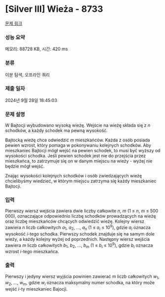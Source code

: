 # [Silver III] Wieża - 8733 

[문제 링크](https://www.acmicpc.net/problem/8733) 

### 성능 요약

메모리: 88728 KB, 시간: 420 ms

### 분류

이분 탐색, 오프라인 쿼리

### 제출 일자

2024년 9월 28일 18:45:03

### 문제 설명

<p>W Bajtocji wybudowano wysoką wieżę. Wejście na wieżę składa się z <em>n</em> schodków, a każdy schodek ma pewną wysokość.</p>

<p>Bajtocką wieżę chce odwiedzić <em>m</em> mieszkańców. Każda z osób posiada pewien wzrost, który pomaga w pokonywaniu kolejnych schodków. Aby mieszkaniec Bajtocji mógł wejść na pewien schodek, to musi być wyższy od wysokości schodka. Jeśli pewien schodek jest nie do przejścia przez mieszkańca, to zatrzymuje się on w danym miejscu na wieży - wyżej nie będzie mógł wejść.</p>

<p>Znając wysokości kolejnych schodków i osób zwiedzających wieżę chcielibyśmy wiedzieć, w którym miejscu zatrzyma się każdy mieszkaniec Bajtocji.</p>

### 입력 

 <p>Pierwszy wiersz wejścia zawiera dwie liczby całkowite <em>n</em>, <em>m</em> (1 ≤ <em>n</em>, <em>m</em> ≤ 500 000), oznaczające odpowiednio liczbę schodków prowadzących na wieżę oraz liczbę mieszkańców chcących odwiedzić wieżę. Kolejny wiersz zawiera <em>n</em> liczb całkowitych <em>a</em><sub>1</sub>, <em>a</em><sub>2</sub>, ..., <em>a<sub>n</sub></em> (1 ≤ <em>a<sub>i</sub></em> ≤ 10<sup>9</sup>), gdzie <em>a<sub>i</sub></em> oznacza wysokość <em>i</em>-tego schodka. Pierwszy schodek znajduje się na samym dole wieży, a każdy kolejny wyżej od poprzednich. Następny wiersz wejścia zawiera <em>m</em> liczb całkowitych <em>b</em><sub>1</sub>, <em>b</em><sub>2</sub>, ..., <em>b<sub>m</sub></em> (1 ≤ <em>b<sub>i</sub></em> ≤ 10<sup>9</sup>), gdzie <em>b<sub>i</sub></em> oznacza wzrost <em>i</em>-tego mieszkańca.</p>

### 출력 

 <p>Pierwszy i jedyny wiersz wyjścia powinien zawierać <em>m</em> liczb całkowitych <em>w</em><sub>1</sub>, <em>w</em><sub>2</sub>, ..., <em>w<sub>m</sub></em>, gdzie <em>w<sub>i</sub></em> oznacza maksymalny numer schodka, na który może wejść <em>i</em>-ty mieszkaniec Bajocji.</p>

